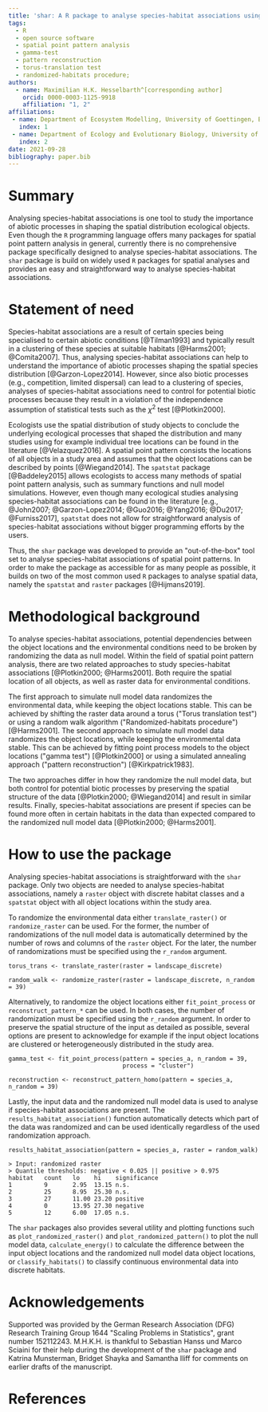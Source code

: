 ```yaml
---
title: 'shar: A R package to analyse species-habitat associations using point pattern analysis'
tags:
  - R
  - open source software
  - spatial point pattern analysis
  - gamma-test
  - pattern reconstruction
  - torus-translation test
  - randomized-habitats procedure;
authors:
  - name: Maximilian H.K. Hesselbarth^[corresponding author]
    orcid: 0000-0003-1125-9918
    affiliation: "1, 2"
affiliations:
 - name: Department of Ecosystem Modelling, University of Goettingen, Buesgenweg 4, 37077, Goettingen
   index: 1
 - name: Department of Ecology and Evolutionary Biology, University of Michigan, 1105 N University Ave, Ann Arbor, Michigan 48109, USA
   index: 2
date: 2021-09-28
bibliography: paper.bib
---
```


# Summary

Analysing species-habitat associations is one tool to study the importance of abiotic processes in shaping the spatial distribution ecological objects.
Even though the `R` programming language offers many packages for spatial point pattern analysis in general, currently there is no comprehensive package specifically designed to analyse species-habitat associations.
The `shar` package is build on widely used `R` packages for spatial analyses and provides an easy and straightforward way to analyse species-habitat associations.

# Statement of need

Species-habitat associations are a result of certain species being specialised to certain abiotic conditions [@Tilman1993] and typically result in a clustering of these species at suitable habitats [@Harms2001; @Comita2007].
Thus, analysing species-habitat associations can help to understand the importance of abiotic processes shaping the spatial species distribution [@Garzon-Lopez2014].
However, since also biotic processes (e.g., competition, limited dispersal) can lead to a clustering of species, analyses of species-habitat associations need to control for potential biotic processes because they result in a violation of the independence assumption of statistical tests such as the $\chi^2$ test [@Plotkin2000].

Ecologists use the spatial distribution of study objects to conclude the underlying ecological processes that shaped the distribution and many studies using for example individual tree locations can be found in the literature [@Velazquez2016].
A spatial point pattern consists the locations of all objects in a study area and assumes that the object locations can be described by points [@Wiegand2014].
The `spatstat` package [@Baddeley2015] allows ecologists to access many methods of spatial point pattern analysis, such as summary functions and null model simulations.
However, even though many ecological studies analysing species-habitat associations can be found in the literature [e.g., @John2007; @Garzon-Lopez2014; @Guo2016; @Yang2016; @Du2017; @Furniss2017], `spatstat` does not allow for straightforward analysis of species-habitat associations without bigger programming efforts by the users.

Thus, the `shar` package was developed to provide an "out-of-the-box" tool set to analyse species-habitat associations of spatial point patterns.
In order to make the package as accessible for as many people as possible, it builds on two of the most common used `R` packages to analyse spatial data, namely the `spatstat` and `raster` packages [@Hijmans2019].

# Methodological background

To analyse species-habitat associations, potential dependencies between the object locations and the environmental conditions need to be broken by randomizing the data as null model.
Within the field of spatial point pattern analysis, there are two related approaches to study species-habitat associations [@Plotkin2000; @Harms2001].
Both require the spatial location of all objects, as well as raster data for environmental conditions.

The first approach to simulate null model data randomizes the environmental data, while keeping the object locations stable.
This can be achieved by shifting the raster data around a torus ("Torus translation test") or using a random walk algorithm ("Randomized-habitats procedure") [@Harms2001].
The second approach to simulate null model data randomizes the object locations, while keeping the environmental data stable.
This can be achieved by fitting point process models to the object locations ("gamma test") [@Plotkin2000] or using a simulated annealing approach ("pattern reconstruction") [@Kirkpatrick1983].

The two approaches differ in how they randomize the null model data, but both control for potential biotic processes by preserving the spatial structure of the data [@Plotkin2000; @Wiegand2014] and result in similar results.
Finally, species-habitat associations are present if species can be found more often in certain habitats in the data than expected compared to the randomized null model data [@Plotkin2000; @Harms2001].

# How to use the package

Analysing species-habitat associations is straightforward with the `shar` package.
Only two objects are needed to analyse species-habitat associations, namely a `raster` object with discrete habitat classes and a `spatstat` object with all object locations within the study area.

To randomize the environmental data either `translate_raster()` or `randomize_raster` can be used.
For the former, the number of randomizations of the null model data is automatically determined by the number of rows and columns of the `raster` object.
For the later, the number of randomizations must be specified using the `r_random` argument.

```
torus_trans <- translate_raster(raster = landscape_discrete)

random_walk <- randomize_raster(raster = landscape_discrete, n_random = 39)
```

Alternatively, to randomize the object locations either `fit_point_process` or `reconstruct_pattern_*` can be used.
In both cases, the number of randomization must be specified using the `r_random` argument.
In order to preserve the spatial structure of the input as detailed as possible, several options are present to acknowledge for example if the input object locations are clustered or heterogeneously distributed in the study area.

```
gamma_test <- fit_point_process(pattern = species_a, n_random = 39,
                                process = "cluster")

reconstruction <- reconstruct_pattern_homo(pattern = species_a, n_random = 39)
```

Lastly, the input data and the randomized null model data is used to analyse if species-habitat associations are present.
The `results_habitat_association()` function automatically detects which part of the data was randomized and can be used identically regardless of the used randomization approach.

```
results_habitat_association(pattern = species_a, raster = random_walk)

> Input: randomized raster
> Quantile thresholds: negative < 0.025 || positive > 0.975
habitat   count   lo    hi    significance
1         9       2.95  13.15 n.s.
2         25      8.95  25.30 n.s.
3         27      11.00 23.20 positive
4         0       13.95 27.30 negative
5         12      6.00  17.05 n.s.
```

The `shar` packages also provides several utility and plotting functions such as `plot_randomized_raster()` and `plot_randomized_pattern()` to plot the null model data, `calculate_energy()` to calculate the difference between the input object locations and the randomized null model data object locations, or `classify_habitats()` to classify continuous environmental data into discrete habitats.  

# Acknowledgements

Supported was provided by the German Research Association (DFG) Research Training Group 1644 "Scaling Problems in Statistics", grant number 152112243.
M.H.K.H. is thankful to Sebastian Hanss und Marco Sciaini for their help during the development of the `shar` package and Katrina Munsterman, Bridget Shayka and Samantha Iliff for comments on earlier drafts of the manuscript.

# References
